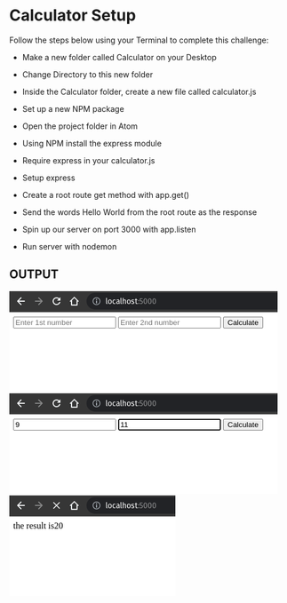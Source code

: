 # Calculator Setup
Follow the steps below using your Terminal to complete this challenge:
- Make a new folder called Calculator on your Desktop

- Change Directory to this new folder

- Inside the Calculator folder, create a new file called calculator.js

- Set up a new NPM package

- Open the project folder in Atom 

- Using NPM install the express module

- Require express in your calculator.js

- Setup express

- Create a root route get method with app.get()

- Send the words Hello World from the root route as the response

- Spin up our server on port 3000 with app.listen

- Run server with nodemon

## OUTPUT
<img src="https://github.com/Sohoxic/WEB-DEVELOPMENT/blob/main/express/img/1.png" ><img src="https://github.com/Sohoxic/WEB-DEVELOPMENT/blob/main/express/img/2.png"><br>
<img  src="https://github.com/Sohoxic/WEB-DEVELOPMENT/blob/main/express/img/result.png">


